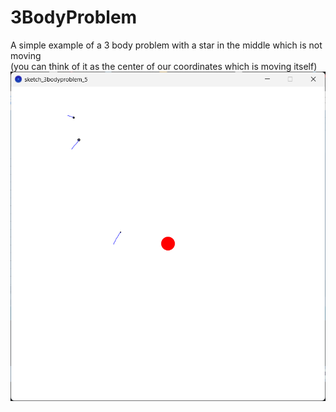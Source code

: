# 3BodyProblem
A simple example of a 3 body problem with a star in the middle which is not moving <br>(you can think of it as the center of our coordinates which is moving itself)
<br><img alt="Capture" src="capture.png">
